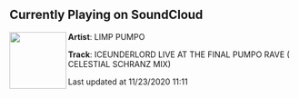 ## Currently Playing on SoundCloud

[<img align="left" width="100" src="https://i1.sndcdn.com/avatars-000490439898-eoxvp4-t50x50.jpg">](https://soundcloud.com/yeefe/iceunderlord-live-at-the-final)

**Artist**: LIMP PUMPO 

**Track**: ICEUNDERLORD LIVE AT THE FINAL PUMPO RAVE ( CELESTIAL SCHRANZ MIX)

Last updated at 11/23/2020 11:11
